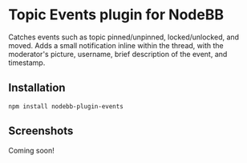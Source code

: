 # Topic Events plugin for NodeBB

Catches events such as topic pinned/unpinned, locked/unlocked, and moved. Adds a small notification inline within the thread, with the moderator's picture, username, brief description of the event, and timestamp.

## Installation

    npm install nodebb-plugin-events

## Screenshots

Coming soon!